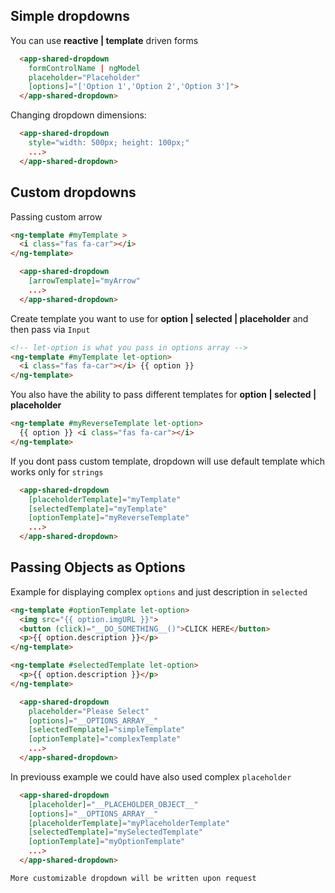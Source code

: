 ## **Simple dropdowns**

You can use **reactive | template** driven forms

```HTML
  <app-shared-dropdown
    formControlName | ngModel
    placeholder="Placeholder"
    [options]="['Option 1','Option 2','Option 3']">
  </app-shared-dropdown>
```

Changing dropdown dimensions:

```HTML
  <app-shared-dropdown
    style="width: 500px; height: 100px;"
    ...>
  </app-shared-dropdown>
```

## **Custom dropdowns**

Passing custom arrow

```HTML
<ng-template #myTemplate >
  <i class="fas fa-car"></i>
</ng-template>
```

```HTML
  <app-shared-dropdown
    [arrowTemplate]="myArrow"
    ...>
  </app-shared-dropdown>
```

Create template you want to use for **option | selected | placeholder** and then pass via `Input`

```HTML
<!-- let-option is what you pass in options array -->
<ng-template #myTemplate let-option>
  <i class="fas fa-car"></i> {{ option }}
</ng-template>
```

You also have the ability to pass different templates for **option | selected | placeholder**

```HTML
<ng-template #myReverseTemplate let-option>
  {{ option }} <i class="fas fa-car"></i>
</ng-template>
```

If you dont pass custom template, dropdown will use default template which works only for `strings`

```HTML
  <app-shared-dropdown
    [placeholderTemplate]="myTemplate"
    [selectedTemplate]="myTemplate"
    [optionTemplate]="myReverseTemplate"
    ...>
  </app-shared-dropdown>
```

## **Passing Objects as Options**

Example for displaying complex `options` and just description in `selected`

```HTML
<ng-template #optionTemplate let-option>
  <img src="{{ option.imgURL }}">
  <button (click)="__DO_SOMETHING__()">CLICK HERE</button>
  <p>{{ option.description }}</p>
</ng-template>

<ng-template #selectedTemplate let-option>
  <p>{{ option.description }}</p>
</ng-template>
```

```HTML
  <app-shared-dropdown
    placeholder="Please Select"
    [options]="__OPTIONS_ARRAY__"
    [selectedTemplate]="simpleTemplate"
    [optionTemplate]="complexTemplate"
    ...>
  </app-shared-dropdown>
```

In previouss example we could have also used complex `placeholder`

```HTML
  <app-shared-dropdown
    [placeholder]="__PLACEHOLDER_OBJECT__"
    [options]="__OPTIONS_ARRAY__"
    [placeholderTemplate]="myPlaceholderTemplate"
    [selectedTemplate]="mySelectedTemplate"
    [optionTemplate]="myOptionTemplate"
    ...>
  </app-shared-dropdown>
```

`More customizable dropdown will be written upon request`
